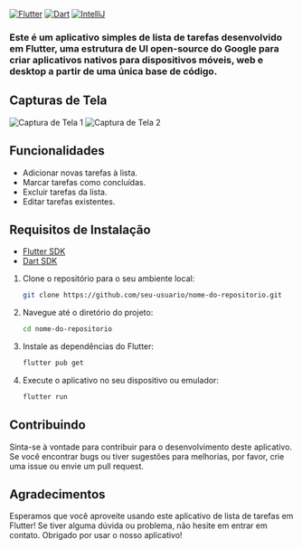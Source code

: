 [![Flutter](https://img.shields.io/badge/Flutter-v3.13.2-blue.svg)](https://flutter.dev/)
[![Dart](https://img.shields.io/badge/Dart-v3.1.0-blue.svg)](https://dart.dev/)
[![IntelliJ](https://img.shields.io/badge/IntelliJ-v2023.2-blue.svg)](https://www.jetbrains.com/idea/)

### Este é um aplicativo simples de lista de tarefas desenvolvido em Flutter, uma estrutura de UI open-source do Google para criar aplicativos nativos para dispositivos móveis, web e desktop a partir de uma única base de código.

## Capturas de Tela

![Captura de Tela 1](link_para_a_primeira_imagem.png)
![Captura de Tela 2](link_para_a_segunda_imagem.png)

## Funcionalidades

- Adicionar novas tarefas à lista.
- Marcar tarefas como concluídas.
- Excluir tarefas da lista.
- Editar tarefas existentes.

## Requisitos de Instalação

- [Flutter SDK](https://flutter.dev/docs/get-started/install)
- [Dart SDK](https://dart.dev/get-dart)


1. Clone o repositório para o seu ambiente local:

   ```bash
   git clone https://github.com/seu-usuario/nome-do-repositorio.git
   ```
2. Navegue até o diretório do projeto:

    ```bash
    cd nome-do-repositorio
    ```

3. Instale as dependências do Flutter:

    ```bash
    flutter pub get
    ```

4. Execute o aplicativo no seu dispositivo ou emulador:

    ```bash
    flutter run
    ```

## Contribuindo
Sinta-se à vontade para contribuir para o desenvolvimento deste aplicativo. Se você encontrar bugs ou tiver sugestões para melhorias, por favor, crie uma issue ou envie um pull request.

## Agradecimentos

Esperamos que você aproveite usando este aplicativo de lista de tarefas em Flutter! Se tiver alguma dúvida ou problema, não hesite em entrar em contato. Obrigado por usar o nosso aplicativo!

